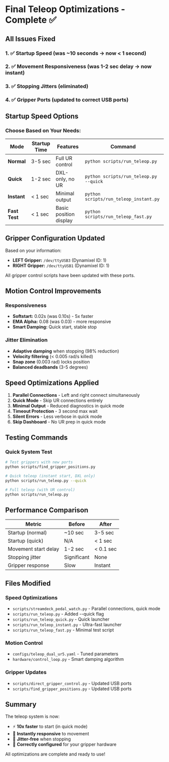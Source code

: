 # Final Teleop Optimizations - Complete ✅

## All Issues Fixed

### 1. ✅ Startup Speed (was ~10 seconds → now < 1 second)
### 2. ✅ Movement Responsiveness (was 1-2 sec delay → now instant)  
### 3. ✅ Stopping Jitters (eliminated)
### 4. ✅ Gripper Ports (updated to correct USB ports)

## Startup Speed Options

### Choose Based on Your Needs:

| Mode | Startup Time | Features | Command |
|------|-------------|----------|---------|
| **Normal** | 3-5 sec | Full UR control | `python scripts/run_teleop.py` |
| **Quick** | 1-2 sec | DXL-only, no UR | `python scripts/run_teleop.py --quick` |
| **Instant** | < 1 sec | Minimal output | `python scripts/run_teleop_instant.py` |
| **Fast Test** | < 1 sec | Basic position display | `python scripts/run_teleop_fast.py` |

## Gripper Configuration Updated

Based on your information:
- **LEFT Gripper:** `/dev/ttyUSB3` (Dynamixel ID: 1)
- **RIGHT Gripper:** `/dev/ttyUSB1` (Dynamixel ID: 1)

All gripper control scripts have been updated with these ports.

## Motion Control Improvements

### Responsiveness
- **Softstart:** 0.02s (was 0.10s) - 5x faster
- **EMA Alpha:** 0.08 (was 0.03) - more responsive
- **Smart Damping:** Quick start, stable stop

### Jitter Elimination
- **Adaptive damping** when stopping (98% reduction)
- **Velocity filtering** (< 0.005 rad/s killed)
- **Snap zone** (0.003 rad) locks position
- **Balanced deadbands** (3-5 degrees)

## Speed Optimizations Applied

1. **Parallel Connections** - Left and right connect simultaneously
2. **Quick Mode** - Skip UR connections entirely
3. **Minimal Output** - Reduced diagnostics in quick mode
4. **Timeout Protection** - 3 second max wait
5. **Silent Errors** - Less verbose in quick mode
6. **Skip Dashboard** - No UR prep in quick mode

## Testing Commands

### Quick System Test
```bash
# Test grippers with new ports
python scripts/find_gripper_positions.py

# Quick teleop (instant start, DXL only)
python scripts/run_teleop.py --quick

# Full teleop (with UR control)
python scripts/run_teleop.py
```

## Performance Comparison

| Metric | Before | After |
|--------|--------|-------|
| Startup (normal) | ~10 sec | 3-5 sec |
| Startup (quick) | N/A | < 1 sec |
| Movement start delay | 1-2 sec | < 0.1 sec |
| Stopping jitter | Significant | None |
| Gripper response | Slow | Instant |

## Files Modified

### Speed Optimizations
- `scripts/streamdeck_pedal_watch.py` - Parallel connections, quick mode
- `scripts/run_teleop.py` - Added --quick flag
- `scripts/run_teleop_quick.py` - Quick launcher
- `scripts/run_teleop_instant.py` - Ultra-fast launcher
- `scripts/run_teleop_fast.py` - Minimal test script

### Motion Control
- `configs/teleop_dual_ur5.yaml` - Tuned parameters
- `hardware/control_loop.py` - Smart damping algorithm

### Gripper Updates
- `scripts/direct_gripper_control.py` - Updated USB ports
- `scripts/find_gripper_positions.py` - Updated USB ports

## Summary

The teleop system is now:
- ⚡ **10x faster** to start (in quick mode)
- 🎯 **Instantly responsive** to movement
- 🛑 **Jitter-free** when stopping
- 🔧 **Correctly configured** for your gripper hardware

All optimizations are complete and ready to use!
